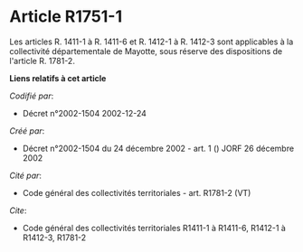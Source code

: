 # Article R1751-1

Les articles R. 1411-1 à R. 1411-6 et R. 1412-1 à R. 1412-3 sont applicables à la collectivité départementale de Mayotte,
sous réserve des dispositions de l'article R. 1781-2.

**Liens relatifs à cet article**

_Codifié par_:

  - Décret n°2002-1504 2002-12-24

_Créé par_:

  - Décret n°2002-1504 du 24 décembre 2002 - art. 1 () JORF 26 décembre 2002

_Cité par_:

  - Code général des collectivités territoriales - art. R1781-2 (VT)

_Cite_:

  - Code général des collectivités territoriales R1411-1 à R1411-6, R1412-1 à R1412-3, R1781-2
